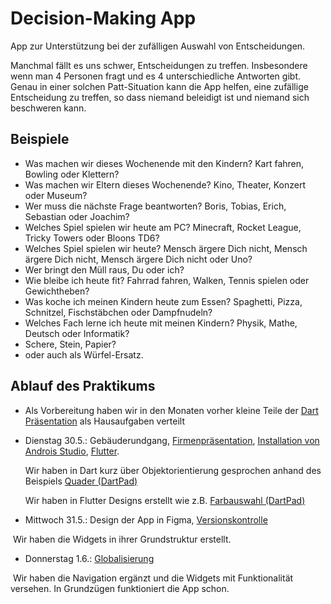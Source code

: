 # Decision-Making App
App zur Unterstützung bei der zufälligen Auswahl von Entscheidungen.

Manchmal fällt es uns schwer, Entscheidungen zu treffen. Insbesondere wenn man 4 Personen fragt und es 4 unterschiedliche Antworten gibt. Genau in einer solchen Patt-Situation kann die App helfen, eine zufällige Entscheidung zu treffen, so dass niemand beleidigt ist und niemand sich beschweren kann.

## Beispiele

* Was machen wir dieses Wochenende mit den Kindern? Kart fahren, Bowling oder Klettern?
* Was machen wir Eltern dieses Wochenende? Kino, Theater, Konzert oder Museum?
* Wer muss die nächste Frage beantworten? Boris, Tobias, Erich, Sebastian oder Joachim?
* Welches Spiel spielen wir heute am PC? Minecraft, Rocket League, Tricky Towers oder Bloons TD6?
* Welches Spiel spielen wir heute? Mensch ärgere Dich nicht, Mensch ärgere Dich nicht, Mensch ärgere Dich nicht oder Uno?
* Wer bringt den Müll raus, Du oder ich?
* Wie bleibe ich heute fit? Fahrrad fahren, Walken, Tennis spielen oder Gewichtheben?
* Was koche ich meinen Kindern heute zum Essen? Spaghetti, Pizza, Schnitzel, Fischstäbchen oder Dampfnudeln?
* Welches Fach lerne ich heute mit meinen Kindern? Physik, Mathe, Deutsch oder Informatik?
* Schere, Stein, Papier?
* oder auch als Würfel-Ersatz.

## Ablauf des Praktikums

* Als Vorbereitung haben wir in den Monaten vorher kleine Teile der [Dart Präsentation](presentations/Dart.pptx) als Hausaufgaben verteilt

* Dienstag 30.5.: Gebäuderundgang, [Firmenpräsentation](presentations/Firmenpräsentation.pptx), [Installation von Androis Studio](presentations/AndroidStudio.pptx), [Flutter](presentations/Flutter.pptx).

  Wir haben in Dart kurz über Objektorientierung gesprochen anhand des Beispiels [Quader (DartPad)](https://dartpad.dev/?id=3bce9f12138778b304f336d994c40258)

  Wir haben in Flutter Designs erstellt wie z.B. [Farbauswahl (DartPad)](https://dartpad.dev/?id=b564606f36185080afff9c5aa4bbefae) 

* Mittwoch 31.5.: Design der App in Figma, [Versionskontrolle](presentations/Versionskontrolle.pptx)

​		Wir haben die Widgets in ihrer Grundstruktur erstellt.

* Donnerstag 1.6.: [Globalisierung](presentations/Globalization.ptx)

​		Wir haben die Navigation ergänzt und die Widgets mit Funktionalität versehen. In Grundzügen funktioniert die App schon.
